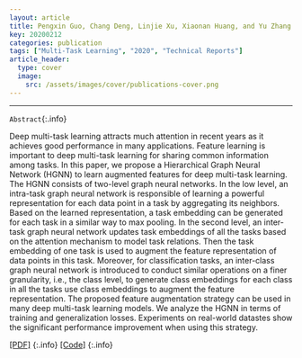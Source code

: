 ```yaml
---
layout: article
title: Pengxin Guo, Chang Deng, Linjie Xu, Xiaonan Huang, and Yu Zhang. Deep Multi-Task Augmented Feature Learning via Hierarchical Graph Neural Network. arXiv:2002.04813, 2020.
key: 20200212
categories: publication
tags: ["Multi-Task Learning", "2020", "Technical Reports"]
article_header:
  type: cover
  image:
    src: /assets/images/cover/publications-cover.png
---
```




<div class="article__content" markdown="1">

---
`Abstract`{:.info}

Deep multi-task learning attracts much attention in recent years as it achieves good performance in many applications. Feature learning is important to deep multi-task learning for sharing common information among tasks. In this paper, we propose a Hierarchical Graph Neural Network (HGNN) to learn augmented features for deep multi-task learning. The HGNN consists of two-level graph neural networks. In the low level, an intra-task graph neural network is responsible of learning a powerful representation for each data point in a task by aggregating its neighbors. Based on the learned representation, a task embedding can be generated for each task in a similar way to max pooling. In the second level, an inter-task graph neural network updates task embeddings of all the tasks based on the attention mechanism to model task relations. Then the task embedding of one task is used to augment the feature representation of data points in this task. Moreover, for classification tasks, an inter-class graph neural network is introduced to conduct similar operations on a finer granularity, i.e., the class level, to generate class embeddings for each class in all the tasks use class embeddings to augment the feature representation. The proposed feature augmentation strategy can be used in many deep multi-task learning models. We analyze the HGNN in terms of training and generalization losses. Experiments on real-world datastes show the significant performance improvement when using this strategy. 

<!--more-->

[\[PDF\]](https://arxiv.org/abs/2002.04813)
{:.info}
[\[Code\]](https://arxiv.org/abs/2002.04813)
{:.info}

</div>
